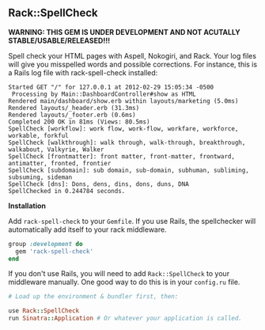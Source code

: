 Rack::SpellCheck
----------------

__WARNING: THIS GEM IS UNDER DEVELOPMENT AND NOT ACUTALLY STABLE/USABLE/RELEASED!!!__

Spell check your HTML pages with Aspell, Nokogiri, and Rack. Your log files will
give you misspelled words and possible corrections. For instance, this is a Rails
log file with rack-spell-check installed:

```
Started GET "/" for 127.0.0.1 at 2012-02-29 15:05:34 -0500
 Processing by Main::DashboardController#show as HTML
Rendered main/dashboard/show.erb within layouts/marketing (5.0ms)
Rendered layouts/_header.erb (31.3ms)
Rendered layouts/_footer.erb (0.6ms)
Completed 200 OK in 81ms (Views: 80.5ms)
SpellCheck [workflow]: work flow, work-flow, workfare, workforce, workable, forkful
SpellCheck [walkthrough]: walk through, walk-through, breakthrough, walkabout, Valkyrie, Walker
SpellCheck [frontmatter]: front matter, front-matter, frontward, antimatter, fronted, frontier
SpellCheck [subdomain]: sub domain, sub-domain, subhuman, subliming, subsuming, sideman
SpellCheck [dns]: Dons, dens, dins, dons, duns, DNA
SpellChecked in 0.244784 seconds.
```

**Installation**

Add `rack-spell-check` to your `Gemfile`. If you use Rails, the spellchecker will
automatically add itself to your rack middleware.

``` ruby
group :development do
  gem 'rack-spell-check'
end
```

If you don't use Rails, you will need to add `Rack::SpellCheck` to your middleware
manually. One good way to do this is in your `config.ru` file.

``` ruby
# Load up the environment & bundler first, then:

use Rack::SpellCheck
run Sinatra::Application # Or whatever your application is called.
```
